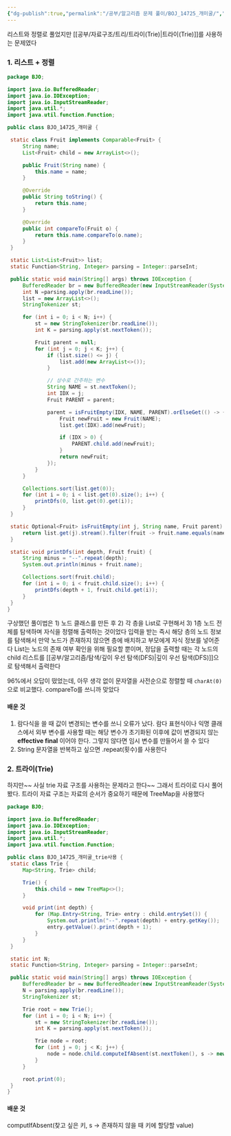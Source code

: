 ```yaml
---
{"dg-publish":true,"permalink":"/공부/알고리즘 문제 풀이/BOJ_14725_개미굴/","dgPassFrontmatter":true}
---
```




리스트와 정렬로 풀었지만 [[공부/자료구조/트리/트라이(Trie)\|트라이(Trie)]]를 사용하는 문제였다

### 1. 리스트 + 정렬
   ```java
package BJO;

import java.io.BufferedReader;
import java.io.IOException;
import java.io.InputStreamReader;
import java.util.*;
import java.util.function.Function;

public class BJO_14725_개미굴 {

    static class Fruit implements Comparable<Fruit> {
        String name;
        List<Fruit> child = new ArrayList<>();

        public Fruit(String name) {
            this.name = name;
        }

        @Override
        public String toString() {
            return this.name;
        }

        @Override
        public int compareTo(Fruit o) {
            return this.name.compareTo(o.name);
        }
    }

    static List<List<Fruit>> list;
	static Function<String, Integer> parsing = Integer::parseInt;

    public static void main(String[] args) throws IOException {
        BufferedReader br = new BufferedReader(new InputStreamReader(System.in));
        int N =parsing.apply(br.readLine());
        list = new ArrayList<>();
        StringTokenizer st;

        for (int i = 0; i < N; i++) {
            st = new StringTokenizer(br.readLine());
            int K = parsing.apply(st.nextToken());

            Fruit parent = null;
            for (int j = 0; j < K; j++) {
                if (list.size() <= j) {
                    list.add(new ArrayList<>());
                }

                // 상수로 간주하는 변수
                String NAME = st.nextToken();
                int IDX = j;
                Fruit PARENT = parent;

                parent = isFruitEmpty(IDX, NAME, PARENT).orElseGet(() -> {
                    Fruit newFruit = new Fruit(NAME);
                    list.get(IDX).add(newFruit);

                    if (IDX > 0) {
                        PARENT.child.add(newFruit);
                    }
                    return newFruit;
                });
            }
        }

        Collections.sort(list.get(0));
        for (int i = 0; i < list.get(0).size(); i++) {
            printDfs(0, list.get(0).get(i));
        }
    }

    static Optional<Fruit> isFruitEmpty(int j, String name, Fruit parent) {
        return list.get(j).stream().filter(fruit -> fruit.name.equals(name) && (parent == null || parent.child.contains(fruit))).findAny();
    }

    static void printDfs(int depth, Fruit fruit) {
        String minus = "--".repeat(depth);
        System.out.println(minus + fruit.name);

        Collections.sort(fruit.child);
        for (int i = 0; i < fruit.child.size(); i++) {
            printDfs(depth + 1, fruit.child.get(i));
        }
    }
}

```
   
   구상했던 풀이법은 1) 노드 클래스를 만든 후 2) 각 층을 List로 구현해서 3) 1층 노드 전체를 탐색하며 자식을 정렬해 출력하는 것이었다
   입력을 받는 즉시 해당 층의 노드 정보를 탐색해서 만약 노드가 존재하지 않으면 층에 배치하고 부모에게 자식 정보를 넣어준다
   List는 노드의 존재 여부 확인을 위해 필요할 뿐이며, 정답을 출력할 때는 각 노드의 child 리스트를 [[공부/알고리즘/탐색/깊이 우선 탐색(DFS)\|깊이 우선 탐색(DFS)]]으로 탐색해서 출력한다
   
   96%에서 오답이 떴었는데, 아무 생각 없이 문자열을 사전순으로 정렬할 때 `charAt(0)`으로 비교했다. compareTo를 쓰니까 맞았다
   
#### 배운 것
1) 람다식을 쓸 때 값이 변경되는 변수를 쓰니 오류가 났다. 람다 표현식이나 익명 클래스에서 외부 변수를 사용할 때는 해당 변수가 초기화된 이후에 값이 변경되지 않는 **effective final** 이어야 한다. 그렇지 않다면 임시 변수를 만들어서 쓸 수 있다
2) String 문자열을 반복하고 싶으면 .repeat(횟수)를 사용한다

### 2. 트라이(Trie)
   하지만~~ 사실 trie 자료 구조를 사용하는 문제라고 한다~~
   그래서 트라이로 다시 풀어봤다. 트라이 자료 구조는 자료의 순서가 중요하기 때문에 TreeMap을 사용했다
   
   ```java
package BJO;

import java.io.BufferedReader;
import java.io.IOException;
import java.io.InputStreamReader;
import java.util.*;
import java.util.function.Function;

public class BJO_14725_개미굴_trie사용 {
    static class Trie {
        Map<String, Trie> child;

        Trie() {
            this.child = new TreeMap<>();
        }

        void print(int depth) {
            for (Map.Entry<String, Trie> entry : child.entrySet()) {
                System.out.println("--".repeat(depth) + entry.getKey());
                entry.getValue().print(depth + 1);
            }
        }
    }

    static int N;
    static Function<String, Integer> parsing = Integer::parseInt;

    public static void main(String[] args) throws IOException {
        BufferedReader br = new BufferedReader(new InputStreamReader(System.in));
        N = parsing.apply(br.readLine());
        StringTokenizer st;

        Trie root = new Trie();
        for (int i = 0; i < N; i++) {
            st = new StringTokenizer(br.readLine());
            int K = parsing.apply(st.nextToken());

            Trie node = root;
            for (int j = 0; j < K; j++) {
                node = node.child.computeIfAbsent(st.nextToken(), s -> new Trie());
            }
        }

        root.print(0);
    }
}

```

#### 배운 것
computIfAbsent(찾고 싶은 키, s -> 존재하지 않을 때 키에 할당할 value)
